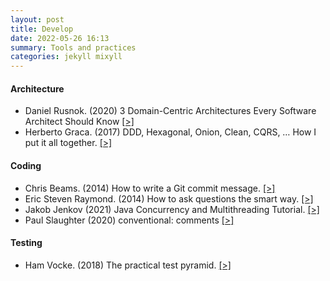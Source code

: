 ```yaml
---
layout: post
title: Develop
date: 2022-05-26 16:13
summary: Tools and practices
categories: jekyll mixyll
---
```


#### Architecture

- Daniel Rusnok. (2020) 3 Domain-Centric Architectures Every Software Architect Should Know [[>]](https://levelup.gitconnected.com/3-domain-centric-architectures-every-software-developer-should-know-a15727ada79f)
- Herberto Graca. (2017) DDD, Hexagonal, Onion, Clean, CQRS, … How I put it all together. [[>]](https://herbertograca.com/2017/11/16/explicit-architecture-01-ddd-hexagonal-onion-clean-cqrs-how-i-put-it-all-together/)

#### Coding

- Chris Beams. (2014) How to write a Git commit message. [[>]](https://chris.beams.io/posts/git-commit/)
- Eric Steven Raymond. (2014) How to ask questions the smart way. [[>]](http://catb.org/~esr/faqs/smart-questions.html)
- Jakob Jenkov (2021) Java Concurrency and Multithreading Tutorial. [[>]](http://tutorials.jenkov.com/java-concurrency/index.html)
- Paul Slaughter (2020) conventional: comments [[>]](https://conventionalcomments.org/)

#### Testing

- Ham Vocke. (2018) The practical test pyramid. [[>]](https://martinfowler.com/articles/practical-test-pyramid.html)